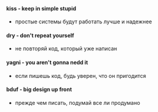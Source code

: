 #### kiss - keep in simple stupid
- простые системы будут работать лучше и надежнее

#### dry - don't repeat yourself
- не повторяй код, который уже написан

#### yagni - you aren't gonna nedd it
- если пишешь код, будь уверен, что он пригодится

#### bduf - big design up front
- прежде чем писать, подумай все ли продумано
